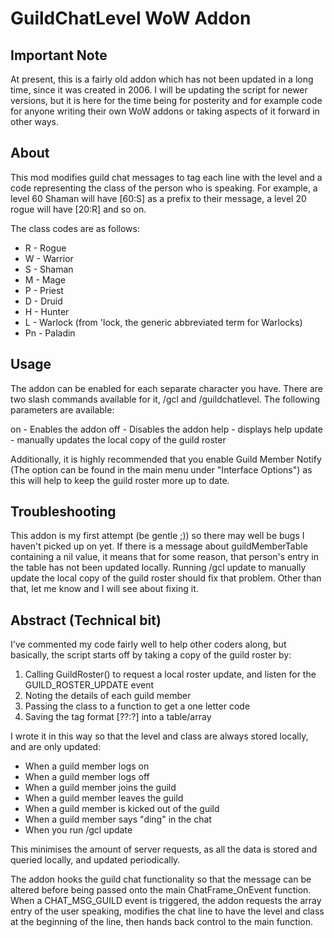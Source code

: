 GuildChatLevel WoW Addon
========================

Important Note
--------------

At present, this is a fairly old addon which has not been updated in a long
time, since it was created in 2006. I will be updating the script for newer
versions, but it is here for the time being for posterity and for example code
for anyone writing their own WoW addons or taking aspects of it forward in
other ways.

About
-----
This mod modifies guild chat messages to tag each line with the level and a
code representing the class of the person who is speaking. For example, a level
60 Shaman will have [60:S] as a prefix to their message, a level 20 rogue will
have [20:R] and so on.

The class codes are as follows:

* R - Rogue
* W - Warrior
* S - Shaman
* M - Mage
* P - Priest
* D - Druid
* H - Hunter
* L - Warlock (from 'lock, the generic abbreviated term for Warlocks)
* Pn - Paladin

Usage
-----
The addon can be enabled for each separate character you have. There are two
slash commands available for it, /gcl and /guildchatlevel. The following
parameters are available:

on - Enables the addon
off - Disables the addon
help - displays help
update - manually updates the local copy of the guild roster

Additionally, it is highly recommended that you enable Guild Member Notify (The
option can be found in the main menu under "Interface Options") as this will
help to keep the guild roster more up to date.


Troubleshooting
---------------
This addon is my first attempt (be gentle ;)) so there may well be bugs I
haven't picked up on yet. If there is a message about guildMemberTable
containing a nil value, it means that for some reason, that person's entry in
the table has not been updated locally. Running /gcl update to manually update
the local copy of the guild roster should fix that problem. Other than that,
let me know and I will see about fixing it.



Abstract (Technical bit)
------------------------
I've commented my code fairly well to help other coders along, but basically,
the script starts off by taking a copy of the guild roster by:

1. Calling GuildRoster() to request a local roster update, and listen for the GUILD_ROSTER_UPDATE event
2. Noting the details of each guild member
3. Passing the class to a function to get a one letter code
4. Saving the tag format [??:?] into a table/array

I wrote it in this way so that the level and class are always stored locally,
and are only updated:

* When a guild member logs on
* When a guild member logs off
* When a guild member joins the guild
* When a guild member leaves the guild
* When a guild member is kicked out of the guild
* When a guild member says "ding" in the chat
* When you run /gcl update

This minimises the amount of server requests, as all the data is stored and
queried locally, and updated periodically.

The addon hooks the guild chat functionality so that the message can be altered
before being passed onto the main ChatFrame_OnEvent function. When a
CHAT_MSG_GUILD event is triggered, the addon requests the array entry of the
user speaking, modifies the chat line to have the level and class at the
beginning of the line, then hands back control to the main function.